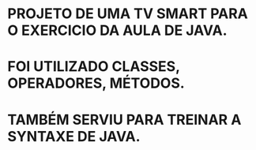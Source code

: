 # PROJETO DE UMA TV SMART PARA O EXERCICIO DA AULA DE JAVA.
# FOI UTILIZADO CLASSES, OPERADORES, MÉTODOS.
# TAMBÉM SERVIU PARA TREINAR A SYNTAXE DE JAVA.


